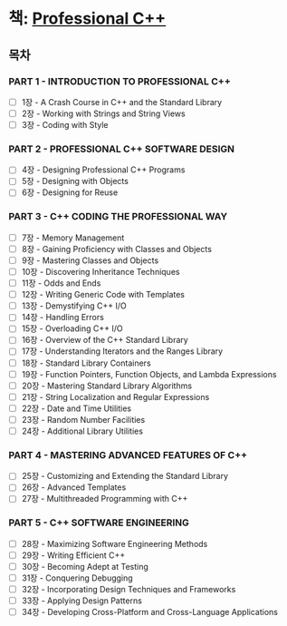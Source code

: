 # 책: [Professional C++](https://www.amazon.com/Professional-C-Marc-Gregoire/dp/1119695406)
## 목차

### PART 1 - INTRODUCTION TO PROFESSIONAL C++
- [ ] 1장 - A Crash Course in C++ and the Standard Library
- [ ] 2장 - Working with Strings and String Views
- [ ] 3장 - Coding with Style
### PART 2 - PROFESSIONAL C++ SOFTWARE DESIGN 
- [ ] 4장 - Designing Professional C++ Programs
- [ ] 5장 - Designing with Objects
- [ ] 6장 - Designing for Reuse
### PART 3 - C++ CODING THE PROFESSIONAL WAY
- [ ] 7장 - Memory Management
- [ ] 8장 - Gaining Proficiency with Classes and Objects
- [ ] 9장 - Mastering Classes and Objects
- [ ] 10장 - Discovering Inheritance Techniques
- [ ] 11장 - Odds and Ends
- [ ] 12장 - Writing Generic Code with Templates
- [ ] 13장 - Demystifying C++ I/O
- [ ] 14장 - Handling Errors
- [ ] 15장 - Overloading C++ I/O
- [ ] 16장 - Overview of the C++ Standard Library
- [ ] 17장 - Understanding Iterators and the Ranges Library
- [ ] 18장 - Standard Library Containers
- [ ] 19장 - Function Pointers, Function Objects, and Lambda Expressions
- [ ] 20장 - Mastering Standard Library Algorithms
- [ ] 21장 - String Localization and Regular Expressions
- [ ] 22장 - Date and Time Utilities
- [ ] 23장 - Random Number Facilities
- [ ] 24장 - Additional Library Utilities
### PART 4 - MASTERING ADVANCED FEATURES OF C++
- [ ] 25장 - Customizing and Extending the Standard Library
- [ ] 26장 - Advanced Templates
- [ ] 27장 - Multithreaded Programming with C++
### PART 5 - C++ SOFTWARE ENGINEERING
- [ ] 28장 - Maximizing Software Engineering Methods
- [ ] 29장 - Writing Efficient C++
- [ ] 30장 - Becoming Adept at Testing
- [ ] 31장 - Conquering Debugging
- [ ] 32장 - Incorporating Design Techniques and Frameworks
- [ ] 33장 - Applying Design Patterns
- [ ] 34장 - Developing Cross-Platform and Cross-Language Applications

